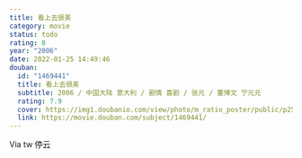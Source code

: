 ```yaml
---
title: 看上去很美
category: movie
status: todo
rating: 0
year: "2006"
date: 2022-01-25 14:49:46
douban:
  id: "1469441"
  title: 看上去很美
  subtitle: 2006 / 中国大陆 意大利 / 剧情 喜剧 / 张元 / 董博文 宁元元
  rating: 7.9
  cover: https://img1.doubanio.com/view/photo/m_ratio_poster/public/p2567685798.jpg
  link: https://movie.douban.com/subject/1469441/
---
```


Via tw 停云